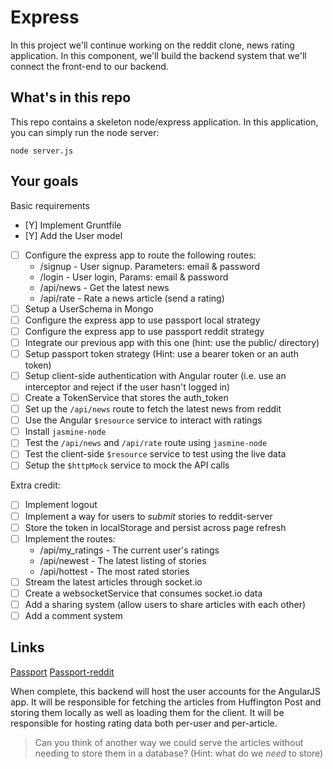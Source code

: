 # Express

In this project we'll continue working on the reddit clone, news rating application. In this component, we'll build the backend system that we'll connect the front-end to our backend.

## What's in this repo

This repo contains a skeleton node/express application. In this application, you can simply run the node server:

    node server.js

## Your goals

Basic requirements

* [Y] Implement Gruntfile
* [Y] Add the User model
* [ ] Configure the express app to route the following routes:
  * /signup   - User signup. Parameters: email & password
  * /login    - User login, Params: email & password
  * /api/news     - Get the latest news
  * /api/rate     - Rate a news article (send a rating)
* [ ] Setup a UserSchema in Mongo
* [ ] Configure the express app to use passport local strategy
* [ ] Configure the express app to use passport reddit strategy
* [ ] Integrate our previous app with this one (hint: use the public/ directory)
* [ ] Setup passport token strategy (Hint: use a bearer token or an auth token)
* [ ] Setup client-side authentication with Angular router (i.e. use an interceptor and reject if the user hasn't logged in)
* [ ] Create a TokenService that stores the auth_token
* [ ] Set up the `/api/news` route to fetch the latest news from reddit
* [ ] Use the Angular `$resource` service to interact with ratings
* [ ] Install `jasmine-node`
* [ ] Test the `/api/news` and `/api/rate` route using `jasmine-node`
* [ ] Test the client-side `$resource` service to test using the live data
* [ ] Setup the `$httpMock` service to mock the API calls

Extra credit:
* [ ] Implement logout
* [ ] Implement a way for users to _submit_ stories to reddit-server
* [ ] Store the token in localStorage and persist across page refresh
* [ ] Implement the routes:
  * /api/my_ratings   - The current user's ratings
  * /api/newest       - The latest listing of stories
  * /api/hottest      - The most rated stories
* [ ] Stream the latest articles through socket.io
* [ ] Create a websocketService that consumes socket.io data
* [ ] Add a sharing system (allow users to share articles with each other)
* [ ] Add a comment system

## Links

[Passport](http://passportjs.org/guide/)
[Passport-reddit](https://github.com/Slotos/passport-reddit)

When complete, this backend will host the user accounts for the AngularJS app. It will be responsible for fetching the articles from Huffington Post and storing them locally as well as loading them for the client. It will be responsible for hosting rating data both per-user and per-article.

> Can you think of another way we could serve the articles without needing to store them in a database? (Hint: what do we *need* to store)


